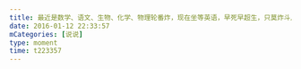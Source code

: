 ```yaml
---
title: 最近是数学、语文、生物、化学、物理轮番炸，现在坐等英语，早死早超生，只莫炸斗月考哒😒
date: 2016-01-12 22:33:57
mCategories: [说说]
type: moment
time: t223357
---
```


